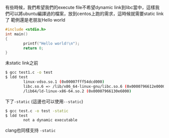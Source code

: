 有些時候，我們希望我們的execute file不希望dynamic link到libc當中，這樣我們可以將ubuntu編譯過的檔案，放到centos上跑的需求，這時候就需要static link了
範例還是老朋友Hello world
``` c
#include <stdio.h>
int main()
{
        printf("Hello world!\n");
        return 0;
}

```
未static link之前
``` bash
$ gcc test1.c -o test
$ ldd test
        linux-vdso.so.1 (0x00007fff54dcd000)
        libc.so.6 => /lib/x86_64-linux-gnu/libc.so.6 (0x0000796612e00000)
        /lib64/ld-linux-x86-64.so.2 (0x00007966130e6000)
```
下了`-static` (這邊也可以使用`--static`)
``` bash
$ gcc test.c -o test -static
$ ldd test
        not a dynamic executable
```
clang也同樣支持 `-static`


